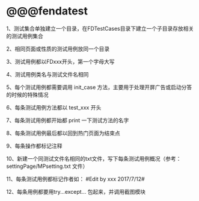 # @@@fendatest
1、测试集合单独建立一个目录，在FDTestCases目录下建立一个子目录存放相关的测试用例集合

2、相同页面或性质的测试用例放同一个目录
	
3、测试用例都以FDxxx开头，第一个字母大写

4、测试用例类名与测试文件名相同

5、每个测试用例都需要调用 init_case 方法，主要用于处理开屏广告或启动分答的时候的特殊情况

6、每条测试用例方法都以 test_xxx 开头

7、每条测试用例都开始都 print 一下测试方法的名字

8、每条测试用例最后都以回到热门页面为结束点

9、每条操作都标记注释

10、新建一个同测试文件名相同的txt文件，写下每条测试用例概况（参考：settingPage/MPsetting.txt 文件）

11、每条测试用例都标记作者如： #Edit by xxx 2017/7/12#

12、每条用例都要用try...except... 包起来，并调用截图模块
